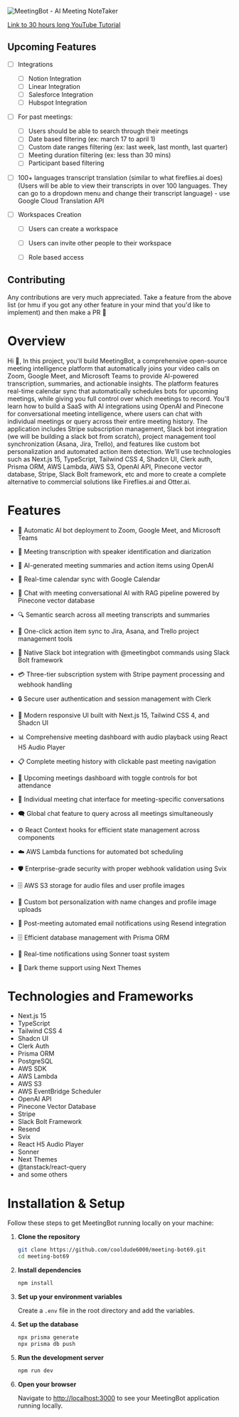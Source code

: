 ![MeetingBot - AI Meeting NoteTaker](https://meetingbot3.s3.us-east-1.amazonaws.com/FULL+STACK.png)

[Link to 30 hours long YouTube Tutorial](https://youtu.be/QwteG0kcWNU)

## Upcoming Features

- [ ] Integrations
   - [ ] Notion Integration
   - [ ] Linear Integration
   - [ ] Salesforce Integration
   - [ ] Hubspot Integration
- [ ] For past meetings:
    - [ ] Users should be able to search through their meetings
    - [ ] Date based filtering (ex: march 17 to april 1)
    - [ ] Custom date ranges filtering (ex: last week, last month, last quarter)
    - [ ] Meeting duration filtering (ex: less than 30 mins)
    - [ ] Participant based filtering
- [ ] 100+ languages transcript translation (similar to what fireflies.ai does) (Users will be able to view their transcripts in over 100 languages. They can go to a dropdown menu and change their transcript language) - use Google Cloud Translation API

- [ ] Workspaces Creation
    - [ ] Users can create a workspace
    - [ ] Users can invite other people to their workspace
    - [ ] Role based access


## Contributing

Any contributions are very much appreciated. Take a feature from the above list (or hmu if you got any other feature in your mind that you'd like to implement) and then make a PR 🤛

# Overview

Hi 🐶, In this project, you'll build MeetingBot, a comprehensive open-source meeting intelligence platform that automatically joins your video calls on Zoom, Google Meet, and Microsoft Teams to provide AI-powered transcription, summaries, and actionable insights. The platform features real-time calendar sync that automatically schedules bots for upcoming meetings, while giving you full control over which meetings to record. You'll learn how to build a SaaS with AI integrations using OpenAI and Pinecone for conversational meeting intelligence, where users can chat with individual meetings or query across their entire meeting history. The application includes Stripe subscription management, Slack bot integration (we will be building a slack bot from scratch), project management tool synchronization (Asana, Jira, Trello), and features like custom bot personalization and automated action item detection. We'll use technologies such as Next.js 15, TypeScript, Tailwind CSS 4, Shadcn UI, Clerk auth, Prisma ORM, AWS Lambda, AWS S3, OpenAI API, Pinecone vector database, Stripe, Slack Bolt framework, etc and more to create a complete alternative to commercial solutions like Fireflies.ai and Otter.ai.

# Features

- 🤖 Automatic AI bot deployment to Zoom, Google Meet, and Microsoft Teams

- 📝 Meeting transcription with speaker identification and diarization

- 🧠 AI-generated meeting summaries and action items using OpenAI

- 📅 Real-time calendar sync with Google Calendar

- 💬 Chat with meeting conversational AI with RAG pipeline powered by Pinecone vector database

- 🔍 Semantic search across all meeting transcripts and summaries

- 🔗 One-click action item sync to Jira, Asana, and Trello project management tools

- 💬 Native Slack bot integration with @meetingbot commands using Slack Bolt framework

- 💳 Three-tier subscription system with Stripe payment processing and webhook handling

- 🔒 Secure user authentication and session management with Clerk

- 🎨 Modern responsive UI built with Next.js 15, Tailwind CSS 4, and Shadcn UI

- 📊 Comprehensive meeting dashboard with audio playback using React H5 Audio Player

- 📋 Complete meeting history with clickable past meeting navigation

- 📅 Upcoming meetings dashboard with toggle controls for bot attendance

- 💭 Individual meeting chat interface for meeting-specific conversations

- 🗨️ Global chat feature to query across all meetings simultaneously

- ⚙️ React Context hooks for efficient state management across components

- ☁️ AWS Lambda functions for automated bot scheduling

- 🛡️ Enterprise-grade security with proper webhook validation using Svix

- 🗄️ AWS S3 storage for audio files and user profile images

- 🎯 Custom bot personalization with name changes and profile image uploads

- 📧 Post-meeting automated email notifications using Resend integration

- 🗄️ Efficient database management with Prisma ORM

- 🔔 Real-time notifications using Sonner toast system

- 🌙 Dark theme support using Next Themes

# Technologies and Frameworks

- Next.js 15
- TypeScript
- Tailwind CSS 4
- Shadcn UI
- Clerk Auth
- Prisma ORM
- PostgreSQL
- AWS SDK
- AWS Lambda
- AWS S3
- AWS EventBridge Scheduler
- OpenAI API
- Pinecone Vector Database
- Stripe
- Slack Bolt Framework
- Resend
- Svix
- React H5 Audio Player
- Sonner
- Next Themes
- @tanstack/react-query
- and some others

# Installation & Setup

Follow these steps to get MeetingBot running locally on your machine:

1. **Clone the repository**

   ```bash
   git clone https://github.com/cooldude6000/meeting-bot69.git
   cd meeting-bot69
   ```

2. **Install dependencies**

   ```bash
   npm install
   ```

3. **Set up your environment variables**

   Create a `.env` file in the root directory and add the variables.

4. **Set up the database**

   ```bash
   npx prisma generate
   npx prisma db push
   ```

5. **Run the development server**

   ```bash
   npm run dev
   ```

6. **Open your browser**

   Navigate to [http://localhost:3000](http://localhost:3000) to see your MeetingBot application running locally.